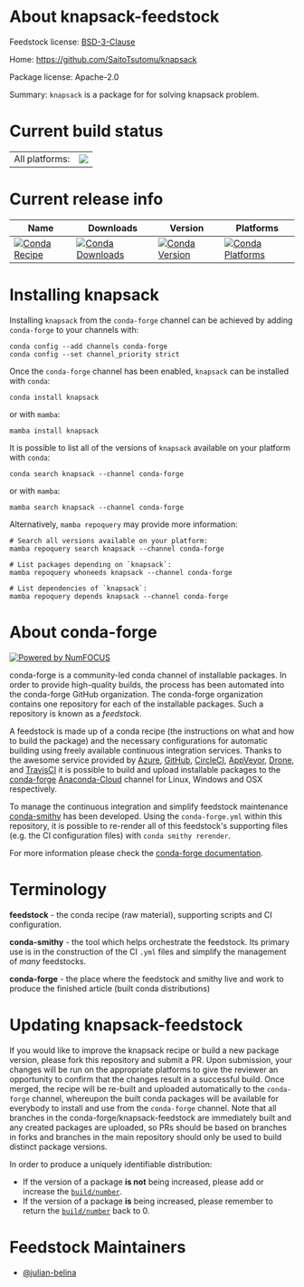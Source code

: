 About knapsack-feedstock
========================

Feedstock license: [BSD-3-Clause](https://github.com/conda-forge/knapsack-feedstock/blob/main/LICENSE.txt)

Home: https://github.com/SaitoTsutomu/knapsack

Package license: Apache-2.0

Summary: `knapsack` is a package for for solving knapsack problem.

Current build status
====================


<table><tr><td>All platforms:</td>
    <td>
      <a href="https://dev.azure.com/conda-forge/feedstock-builds/_build/latest?definitionId=20464&branchName=main">
        <img src="https://dev.azure.com/conda-forge/feedstock-builds/_apis/build/status/knapsack-feedstock?branchName=main">
      </a>
    </td>
  </tr>
</table>

Current release info
====================

| Name | Downloads | Version | Platforms |
| --- | --- | --- | --- |
| [![Conda Recipe](https://img.shields.io/badge/recipe-knapsack-green.svg)](https://anaconda.org/conda-forge/knapsack) | [![Conda Downloads](https://img.shields.io/conda/dn/conda-forge/knapsack.svg)](https://anaconda.org/conda-forge/knapsack) | [![Conda Version](https://img.shields.io/conda/vn/conda-forge/knapsack.svg)](https://anaconda.org/conda-forge/knapsack) | [![Conda Platforms](https://img.shields.io/conda/pn/conda-forge/knapsack.svg)](https://anaconda.org/conda-forge/knapsack) |

Installing knapsack
===================

Installing `knapsack` from the `conda-forge` channel can be achieved by adding `conda-forge` to your channels with:

```
conda config --add channels conda-forge
conda config --set channel_priority strict
```

Once the `conda-forge` channel has been enabled, `knapsack` can be installed with `conda`:

```
conda install knapsack
```

or with `mamba`:

```
mamba install knapsack
```

It is possible to list all of the versions of `knapsack` available on your platform with `conda`:

```
conda search knapsack --channel conda-forge
```

or with `mamba`:

```
mamba search knapsack --channel conda-forge
```

Alternatively, `mamba repoquery` may provide more information:

```
# Search all versions available on your platform:
mamba repoquery search knapsack --channel conda-forge

# List packages depending on `knapsack`:
mamba repoquery whoneeds knapsack --channel conda-forge

# List dependencies of `knapsack`:
mamba repoquery depends knapsack --channel conda-forge
```


About conda-forge
=================

[![Powered by
NumFOCUS](https://img.shields.io/badge/powered%20by-NumFOCUS-orange.svg?style=flat&colorA=E1523D&colorB=007D8A)](https://numfocus.org)

conda-forge is a community-led conda channel of installable packages.
In order to provide high-quality builds, the process has been automated into the
conda-forge GitHub organization. The conda-forge organization contains one repository
for each of the installable packages. Such a repository is known as a *feedstock*.

A feedstock is made up of a conda recipe (the instructions on what and how to build
the package) and the necessary configurations for automatic building using freely
available continuous integration services. Thanks to the awesome service provided by
[Azure](https://azure.microsoft.com/en-us/services/devops/), [GitHub](https://github.com/),
[CircleCI](https://circleci.com/), [AppVeyor](https://www.appveyor.com/),
[Drone](https://cloud.drone.io/welcome), and [TravisCI](https://travis-ci.com/)
it is possible to build and upload installable packages to the
[conda-forge](https://anaconda.org/conda-forge) [Anaconda-Cloud](https://anaconda.org/)
channel for Linux, Windows and OSX respectively.

To manage the continuous integration and simplify feedstock maintenance
[conda-smithy](https://github.com/conda-forge/conda-smithy) has been developed.
Using the ``conda-forge.yml`` within this repository, it is possible to re-render all of
this feedstock's supporting files (e.g. the CI configuration files) with ``conda smithy rerender``.

For more information please check the [conda-forge documentation](https://conda-forge.org/docs/).

Terminology
===========

**feedstock** - the conda recipe (raw material), supporting scripts and CI configuration.

**conda-smithy** - the tool which helps orchestrate the feedstock.
                   Its primary use is in the construction of the CI ``.yml`` files
                   and simplify the management of *many* feedstocks.

**conda-forge** - the place where the feedstock and smithy live and work to
                  produce the finished article (built conda distributions)


Updating knapsack-feedstock
===========================

If you would like to improve the knapsack recipe or build a new
package version, please fork this repository and submit a PR. Upon submission,
your changes will be run on the appropriate platforms to give the reviewer an
opportunity to confirm that the changes result in a successful build. Once
merged, the recipe will be re-built and uploaded automatically to the
`conda-forge` channel, whereupon the built conda packages will be available for
everybody to install and use from the `conda-forge` channel.
Note that all branches in the conda-forge/knapsack-feedstock are
immediately built and any created packages are uploaded, so PRs should be based
on branches in forks and branches in the main repository should only be used to
build distinct package versions.

In order to produce a uniquely identifiable distribution:
 * If the version of a package **is not** being increased, please add or increase
   the [``build/number``](https://docs.conda.io/projects/conda-build/en/latest/resources/define-metadata.html#build-number-and-string).
 * If the version of a package **is** being increased, please remember to return
   the [``build/number``](https://docs.conda.io/projects/conda-build/en/latest/resources/define-metadata.html#build-number-and-string)
   back to 0.

Feedstock Maintainers
=====================

* [@julian-belina](https://github.com/julian-belina/)


